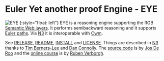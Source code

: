 # Euler Yet another proof Engine - EYE

![EYE](https://josd.github.io/images/eye.png) {:style="float: left"} EYE is a reasoning engine supporting the RGB [Semantic Web layers](http://www.w3.org/DesignIssues/diagrams/sweb-stack/2006a).
It performs semibackward reasoning and it supports [Euler paths](http://mathworld.wolfram.com/KoenigsbergBridgeProblem.html).
Via [N3](http://www.w3.org/TeamSubmission/n3/) it is interoperable with [Cwm](http://www.w3.org/2000/10/swap/doc/cwm).

See [RELEASE](https://github.com/josd/eye/blob/master/RELEASE), [README](https://github.com/josd/eye/blob/master/README), [INSTALL](https://github.com/josd/eye/blob/master/INSTALL) and [LICENSE](https://github.com/josd/eye/blob/master/LICENSE).
Things are described in [N3](http://www.w3.org/TeamSubmission/n3/) thanks to [Tim Berners-Lee](http://www.w3.org/People/Berners-Lee/) and [Dan Connolly](http://www.w3.org/People/Connolly/).
The [source code](https://github.com/josd/eye/blob/master/eye.prolog) is by [Jos De Roo](https://josd.github.io/) and the [online course](http://n3.restdesc.org/) is by [Ruben Verborgh](http://ruben.verborgh.org/).
